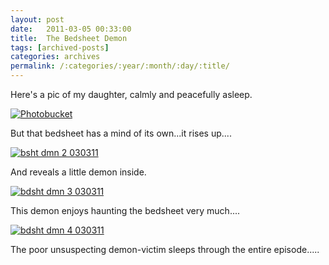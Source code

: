 ```yaml
---
layout: post
date:	2011-03-05 00:33:00
title:  The Bedsheet Demon
tags: [archived-posts]
categories: archives
permalink: /:categories/:year/:month/:day/:title/
---
```

Here's a pic of my daughter, calmly and peacefully asleep.



<a href="http://s1142.photobucket.com/albums/n602/Deepapctrsglr/?action=view&amp;current=IMG_4162.jpg" target="_blank"><img src="http://i1142.photobucket.com/albums/n602/Deepapctrsglr/IMG_4162.jpg" border="0" alt="Photobucket"></a>



But that bedsheet has a mind of its own...it rises up....


<a href="http://s1142.photobucket.com/albums/n602/Deepapctrsglr/?action=view&amp;current=IMG_4163.jpg" target="_blank"><img src="http://i1142.photobucket.com/albums/n602/Deepapctrsglr/IMG_4163.jpg" border="0" alt="bsht dmn 2 030311"></a>


And reveals a little demon inside.



<a href="http://s1142.photobucket.com/albums/n602/Deepapctrsglr/?action=view&amp;current=IMG_4167.jpg" target="_blank"><img src="http://i1142.photobucket.com/albums/n602/Deepapctrsglr/IMG_4167.jpg" border="0" alt="bdsht dmn 3 030311"></a>


This demon enjoys haunting the bedsheet very much....



<a href="http://s1142.photobucket.com/albums/n602/Deepapctrsglr/?action=view&amp;current=IMG_4165.jpg" target="_blank"><img src="http://i1142.photobucket.com/albums/n602/Deepapctrsglr/IMG_4165.jpg" border="0" alt="bdsht dmn 4 030311"></a>


The poor unsuspecting demon-victim sleeps through the entire episode.....
